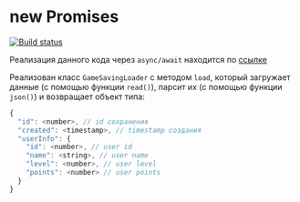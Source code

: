 # new Promises

[![Build status](https://ci.appveyor.com/api/projects/status/1qm6e6q0s4m36cbm?svg=true)](https://ci.appveyor.com/project/Go5710264/promises)

Реализация данного кода через `async/await` находится по [ссылке](https://github.com/Go5710264/async-await.git)


Реализован класс `GameSavingLoader` с методом `load`, который загружает данные (с помощью функции `read()`), парсит их (с помощью функции `json()`) и возвращает объект типа:
```javascript
{
  "id": <number>, // id сохранения
  "created": <timestamp>, // timestamp создания
  "userInfo": {
    "id": <number>, // user id
    "name": <string>, // user name
    "level": <number>, // user level
    "points": <number> // user points
  }
}
```